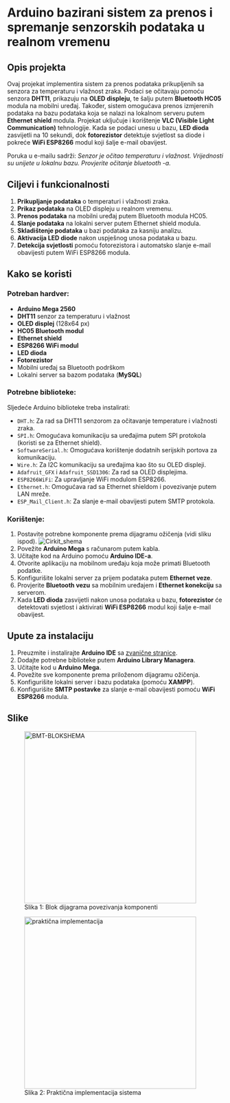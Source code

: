 # Arduino bazirani sistem za prenos i spremanje senzorskih podataka u realnom vremenu

## Opis projekta
Ovaj projekat implementira sistem za prenos podataka prikupljenih sa senzora za temperaturu i vlažnost zraka. Podaci se očitavaju pomoću senzora **DHT11**, prikazuju na **OLED displeju**, te šalju putem **Bluetooth HC05** modula na mobilni uređaj. Također, sistem omogućava prenos izmjerenih podataka na bazu podataka koja se nalazi na lokalnom serveru putem **Ethernet shield** modula. Projekat uključuje i korištenje **VLC (Visible Light Communication)** tehnologije. Kada se podaci unesu u bazu, **LED dioda** zasvijetli na 10 sekundi, dok **fotorezistor** detektuje svjetlost sa diode i pokreće **WiFi ESP8266** modul koji šalje e-mail obavijest.

Poruka u e-mailu sadrži: _Senzor je očitao temperaturu i vlažnost. Vrijednosti su unijete u lokalnu bazu. Provjerite očitanje bluetooth -a._

## Ciljevi i funkcionalnosti
1. **Prikupljanje podataka** o temperaturi i vlažnosti zraka.
2. **Prikaz podataka** na OLED displeju u realnom vremenu.
3. **Prenos podataka** na mobilni uređaj putem Bluetooth modula HC05.
4. **Slanje podataka** na lokalni server putem Ethernet shield modula.
5. **Skladištenje podataka** u bazi podataka za kasniju analizu.
6. **Aktivacija LED diode** nakon uspješnog unosa podataka u bazu.
7. **Detekcija svjetlosti** pomoću fotorezistora i automatsko slanje e-mail obavijesti putem WiFi ESP8266 modula.

## Kako se koristi
### Potreban hardver:
- **Arduino Mega 2560**
- **DHT11** senzor za temperaturu i vlažnost
- **OLED displej** (128x64 px)
- **HC05 Bluetooth modul**
- **Ethernet shield**
- **ESP8266 WiFi modul**
- **LED dioda**
- **Fotorezistor**
- Mobilni uređaj sa Bluetooth podrškom
- Lokalni server sa bazom podataka (**MySQL**)

### Potrebne biblioteke:
Sljedeće Arduino biblioteke treba instalirati:
- `DHT.h`: Za rad sa DHT11 senzorom za očitavanje temperature i vlažnosti zraka.
- `SPI.h`: Omogućava komunikaciju sa uređajima putem SPI protokola (koristi se za Ethernet shield).
- `SoftwareSerial.h`: Omogućava korištenje dodatnih serijskih portova za komunikaciju.
- `Wire.h`: Za I2C komunikaciju sa uređajima kao što su OLED displeji.
- `Adafruit_GFX` i `Adafruit_SSD1306`: Za rad sa OLED displejima.
- `ESP8266WiFi`: Za upravljanje WiFi modulom ESP8266.
- `Ethernet.h`: Omogućava rad sa Ethernet shieldom i povezivanje putem LAN mreže.
- `ESP_Mail_Client.h`: Za slanje e-mail obavijesti putem SMTP protokola.

### Korištenje:
1. Postavite potrebne komponente prema dijagramu ožičenja (vidi sliku ispod).
   ![Cirkit_shema](https://github.com/user-attachments/assets/97a414ea-088a-4aec-9c05-139d463e0b69)
3. Povežite **Arduino Mega** s računarom putem kabla.
4. Učitajte kod na Arduino pomoću **Arduino IDE-a**.
5. Otvorite aplikaciju na mobilnom uređaju koja može primati Bluetooth podatke.
6. Konfigurišite lokalni server za prijem podataka putem **Ethernet veze**.
7. Provjerite **Bluetooth vezu** sa mobilnim uređajem i **Ethernet konekciju** sa serverom.
8. Kada **LED dioda** zasvijetli nakon unosa podataka u bazu, **fotorezistor** će detektovati svjetlost i aktivirati **WiFi ESP8266** modul koji šalje e-mail obavijest.

## Upute za instalaciju
1. Preuzmite i instalirajte **Arduino IDE** sa [zvanične stranice](https://www.arduino.cc/en/software).
2. Dodajte potrebne biblioteke putem **Arduino Library Managera**.
3. Učitajte kod u **Arduino Mega**.
4. Povežite sve komponente prema priloženom dijagramu ožičenja.
5. Konfigurišite lokalni server i bazu podataka (pomoću **XAMPP**).
6. Konfigurišite **SMTP postavke** za slanje e-mail obavijesti pomoću **WiFi ESP8266** modula.

## Slike 
<figure>
  <img src="https://github.com/user-attachments/assets/3d25e486-8305-498a-944f-0a984150282d" alt="BMT-BLOKSHEMA" width="400">
  <figcaption>Slika 1: Blok dijagrama povezivanja komponenti</figcaption>
</figure>

<figure>
  <img src="https://github.com/user-attachments/assets/e270ae53-9a43-47c1-9f4c-dceff649e15c" alt="praktična implementacija" width="400">
  <figcaption>Slika 2: Praktična implementacija sistema</figcaption>
</figure>


